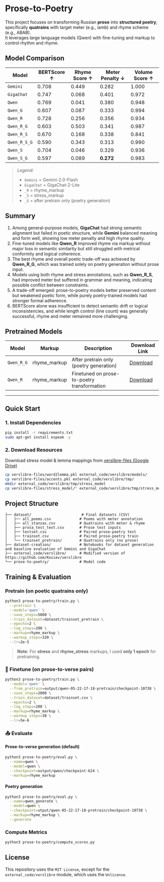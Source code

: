 # Prose-to-Poetry

This project focuses on transforming Russian **prose** into **structured poetry**, specifically **quatrains** with target meter (e.g., iamb) and rhyme scheme (e.g., ABAB).  
It leverages large language models (Qwen) with fine-tuning and markup to control rhythm and rhyme.

## Model Comparison

| **Model**    | **BERTScore** ↑ | **Rhyme Score** ↑ | **Meter Penalty** ↓ | **Volume Score** ↑ |
| ------------ | --------------- | ----------------- | ------------------- | ------------------ |
| `Gemini`     | 0.708           | 0.449             | 0.282               | 1.000              |
| `GigaChat`   | 0.747           | 0.068             | 0.401               | 0.972              |
| `Qwen`       | 0.769           | 0.041             | 0.380               | 0.948              |
| `Qwen_G`     | 0.607           | 0.087             | 0.333               | 0.994              |
| `Qwen_R`     | 0.728           | 0.256             | 0.356               | 0.934              |
| `Qwen_R_G`   | 0.603           | 0.503         | 0.341               | 0.987              |
| `Qwen_R_S`   | 0.670           | 0.168             | 0.338               | 0.841              |
| `Qwen_R_S_G` | 0.590           | 0.343             | 0.313               | 0.990              |
| `Qwen_S`     | 0.704           | 0.046             | 0.329               | 0.936              |
| `Qwen_S_G`   | 0.597           | 0.089             | **0.272**           | 0.983              |

> *Legend:*
> - `Gemini` = Gemini-2.0-Flash
> - `GigaChat` = GigaChat-2-Lite
> - `_R` = rhyme_markup
> - `_S` = stress_markup
> - `_G` = after pretrain only (poetry generation)


## Summary

1. Among general-purpose models, **GigaChat** had strong semantic alignment but failed in poetic structure, while **Gemini** balanced meaning and form well, showing low meter penalty and high rhyme quality.
2. Fine-tuned models like **Qwen\_R** improved rhyme via markup without major loss in semantic similarity but still struggled with metrical conformity and logical coherence.
3. The best rhyme and overall poetic trade-off was achieved by **Qwen\_R\_G**, which was trained solely on poetry generation without prose input.
4. Models using both rhyme and stress annotations, such as **Qwen\_R\_S**, had improved meter but suffered in grammar and meaning, indicating possible conflict between constraints.
5. A trade-off emerged: prose-to-poetry models better preserved content but weakened poetic form, while purely poetry-trained models had stronger formal adherence.
6. BERTScore alone was insufficient to detect semantic drift or logical inconsistencies, and while length control (line count) was generally successful, rhyme and meter remained more challenging.

## Pretrained Models

| Model      | Markup                   | Description                                     | Download Link                                                                                    |
| ---------- | ------------------------ | ----------------------------------------------- | ------------------------------------------------------------------------------------------------ |
| `Qwen_R_G` | rhyme\_markup | After pretrain only (poetry generation) | [Download](https://drive.google.com/drive/folders/1MFOMyG1f8MnD1-G00nw6PKI7Gdntte90?usp=sharing) |
| `Qwen_R`   | rhyme\_markup            | Finetuned on prose-to-poetry transformation               | [Download](https://drive.google.com/drive/folders/1MFOMyG1f8MnD1-G00nw6PKI7Gdntte90?usp=sharing) |
---


## Quick Start

### 1. Install Dependencies

```bash
pip install -r requirements.txt
sudo apt-get install espeak -y
````

### 2. Download Resources

Download stress model & lemma mappings from [verslibre-files (Google Drive)](https://drive.google.com/drive/folders/1oIEM5_UuK-5phD5LtJqCPnSQ5CVQiOoM?usp=sharing)

```bash
cp verslibre-files/word2lemma.pkl external_code/verslibre/models/
cp verslibre-files/accents.pkl external_code/verslibre/tmp/
mkdir external_code/verslibre/tmp/stress_model
cp verslibre-files/stress_model/* external_code/verslibre/tmp/stress_model/
```

## Project Structure

```
├── dataset/                       # Final datasets (CSV)
│   ├── all_poems.csv             # Poems with meter annotation
│   ├── all_stanzas.csv           # Quatrains with meter & rhyme
│   ├── prosa_test_text.csv       # Prose test inputs
│   ├── testset.csv               # Paired prose-poetry test
│   ├── trainset.csv              # Paired prose-poetry train
│   └── trainset_pretrain/        # Quatrains only (no prose)
├── dataset-creation/             # Notebooks for dataset generation and baseline evaluation of Gemini and GigaChat
├── external_code/verslibre/      # Modified version of https://github.com/Koziev/verslibre
└── prose-to-poetry/              # Model code
```

## Training & Evaluation

### Pretrain (on poetic quatrains only)

```bash
python3 prose-to-poetry/train.py \
  --pretrain \
  --model='qwen' \
  --save_steps=5000 \
  --train_dataset=dataset/trainset_pretrain \
  --epochs=2 \
  --log_steps=200 \
  --markup=rhyme_markup \
  --warmup_steps=320 \
  --lr=2e-5
```

> **Note**: For **stress** and **rhyme\_stress** markups, I used **only 1 epoch** for pretraining.

### 🔧 Finetune (on prose-to-verse pairs)

```bash
python3 prose-to-poetry/train.py \
  --model='qwen' \
  --from_pretrain=output/qwen-05-22-17-18-pretrain/checkpoint-10738 \
  --save_steps=2000 \
  --train_dataset=dataset/trainset.csv \
  --epochs=2 \
  --log_steps=200 \
  --markup=rhyme_markup \
  --warmup_steps=30 \
  --lr=5e-6
```

### 📤 Evaluate

#### Prose-to-verse generation (default)

```bash
python3 prose-to-poetry/eval.py \
  --name=qwen \
  --model=qwen \
  --checkpoint=output/qwen/checkpoint-624 \
  --markup=rhyme_markup
```

#### Poetry generation

```bash
python3 prose-to-poetry/eval.py \
  --name=qwen_generate \
  --model=qwen \
  --checkpoint=utput/qwen-05-22-17-18-pretrain/checkpoint-10738 \
  --markup=rhyme_markup \
  --generate
```

### Compute Metrics

```bash
python3 prose-to-poetry/compute_scores.py
```

## License

This repository uses the `MIT License`, except for the `external_code/verslibre` module, which uses the `Unlicense`.



